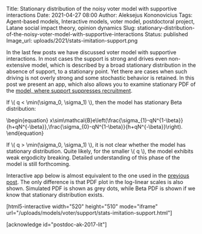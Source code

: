 Title: Stationary distribution of the noisy voter model with supportive interactions
Date: 2021-04-27 08:00
Author: Aleksejus Kononovicius
Tags: Agent-based models, Interactive models, voter model, postdoctoral project, Latane social impact theory, opinion dynamics
Slug: stationary-distribution-of-the-noisy-voter-model-with-supportive-interactions
Status: published
Image_url: uploads/2021/stats-imitation-support.png

In the last few posts we have discussed voter model with supportive
interactions. In most cases the support is strong and drives even
non-extensive model, which is described by a broad stationary distribution
in the absence of support, to a stationary point. Yet there are cases when
such driving is not overly strong and some stochastic behavior is retained.
In this post we present an app, which also allows you to examine stationary
PDF of the [model, where support suppresses
recruitment]({filename}/articles/2021/supportive-interactions-voter-model-preventing-recruitment.md).
<!--more-->

If \\\( q < \min(\sigma\_0, \sigma\_1) \\\), then the model has stationary
Beta distribution:

\begin{equation}
    x\sim\mathcal{B}e\left(\frac{\sigma\_{1}-qN^{1-\beta}}{h+qN^{-\beta}},\frac{\sigma\_{0}-qN^{1-\beta}}{h+qN^{-\beta}}\right).
\end{equation}

If \\\( q > \min(\sigma\_0, \sigma\_1) \\\), it is not clear whether the model
has stationary distribution. Quite likely, for the smaller \\\( q \\\), the
model exhibits weak ergodicity breaking. Detailed understanding of this
phase of the model is still forthcoming.

Interactive app below is almost equivalent to the one used in the
[previous post]({filename}/articles/2021/supportive-interactions-voter-model-preventing-recruitment.md).
The only difference is that PDF plot in the log-linear scales is also shown.
Simulated PDF is shown as grey dots, while Beta PDF is shown if we know that
stationary distribution exists.

[html5-interactive width="520" height="510" mode="iframe"
url="/uploads/models/voter/support/stats-imitation-support.html"]

[acknowledge id="postdoc-ak-2017-lit"]

